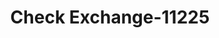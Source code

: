 ---
f_zip-code: 38654
f_state-code: MS
title: Check Exchange-11225
f_phone: 662-893-8448
f_city-only: Olive Branch
f_address: 7047 Commerce Dr Olive Branch
f_location-unique-id: '11225'
slug: check-exchange-11225
updated-on: '2024-05-30T13:46:58.046Z'
created-on: '2024-05-30T13:36:59.803Z'
published-on: '2024-05-30T13:54:32.469Z'
f_city-state: cms/city/olive-branch-ms.md
f_company: cms/company/check-exchange.md
f_state: cms/state/mississippi.md
layout: '[payday-loan].html'
tags: payday-loan
---